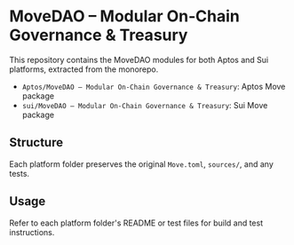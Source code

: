 # MoveDAO – Modular On‑Chain Governance & Treasury

This repository contains the MoveDAO modules for both Aptos and Sui platforms, extracted from the monorepo.

- `Aptos/MoveDAO – Modular On‑Chain Governance & Treasury`: Aptos Move package
- `sui/MoveDAO – Modular On‑Chain Governance & Treasury`: Sui Move package

## Structure

Each platform folder preserves the original `Move.toml`, `sources/`, and any tests.

## Usage

Refer to each platform folder's README or test files for build and test instructions.

